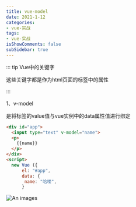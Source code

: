 ```yaml
---
title: vue-model
date: 2021-1-12
categories:
- vue-实战
tags:
- vue-实战
isShowComments: false
subSidebar: true
---
```


::: tip Vue中的关键字

这些关键字都是作为html页面的标签中的属性

:::

1、v-model

是将标签的value值与vue实例中的data属性值进行绑定

```html
<div id="app">
  <input type="text" v-model="name">
  <p>
    {{name}}
  </p>
</div>
<script>
  new Vue ({
      el: "#app",
      data: {
       name: "哈喽",
      }
```

![An images](/images/85.png) 